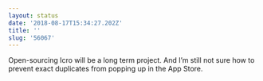 ```yaml
---
layout: status
date: '2018-08-17T15:34:27.202Z'
title: ''
slug: '56067'
---
```

Open-sourcing Icro will be a long term project. And I’m still not sure how to prevent exact duplicates from popping up in the App Store.

